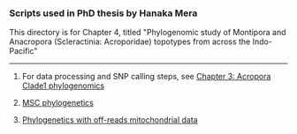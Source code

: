 ### Scripts used in PhD thesis by Hanaka Mera

This directory is for Chapter 4, titled "Phylogenomic study of Montipora and Anacropora (Scleractinia: Acroporidae) topotypes from across the Indo-Pacific"

---

1. For data processing and SNP calling steps, see [Chapter 3: Acropora Clade1 phylogenomics](https://github.com/mhanaka/PhD_MS/tree/main/Acropora_Clade1)

2. [MSC phylogenetics](2_MSCphylogenetics.sh)

3. [Phylogenetics with off-reads mitochondrial data](3_offreads-mito.sh)
